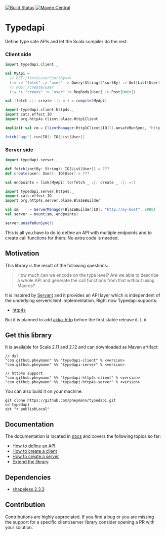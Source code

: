 
[![Build Status](https://travis-ci.org/pheymann/typedapi.svg?branch=master)](https://travis-ci.org/pheymann/typedapi)
[![Maven Central](https://maven-badges.herokuapp.com/maven-central/com.github.pheymann/typedapi-shared_2.12/badge.svg)](https://maven-badges.herokuapp.com/maven-central/com.github.pheymann/typedapi-shared_2.12)

# Typedapi
Define type safe APIs and let the Scala compiler do the rest:

### Client side
```Scala
import typedapi.client._

val MyApi = 
  // GET /fetch/user?sortBy=<>
  (:= :> "fetch" :> "user" :> Query[String]('sortBy) :> Get[List[User]]) :|:
  // POST /create/user
  (:= :> "create" :> "user" :> ReqBody[User] :> Post[Unit])

val (fetch :|: create :|: =:) = compile(MyApi)

import typedapi.client.http4s._
import cats.effect.IO
import org.http4s.client.blaze.Http1Client

implicit val cm = ClientManager(Http1Client[IO]().unsafeRunSync, "http://my-host", 8080)

fetch("age").run[IO]: IO[List[User]]
```

### Server side
```Scala
import typedapi.server._

def fetch(sortBy: String): IO[List[User]] = ???
def create(user: User): IO[User] = ???

val endpoints = link(MyApi).to(fetch _ :|: create _ :|: =:)

import typedapi.server.http4s._
import cats.effect.IO
import org.http4s.server.blaze.BlazeBuilder

val sm     = ServerManager(BlazeBuilder[IO], "http://my-host", 8080)
val server = mount(sm, endpoints)

server.unsafeRunSync()
```

This is all you have to do to define an API with multiple endpoints and to create call functions for them. No extra code is needed.

## Motivation
This library is the result of the following questions:

> How much can we encode on the type level? Are we able to describe a whole API and generate the call functions from that without using Macros?

It is inspired by [Servant](https://github.com/haskell-servant/servant) and it provides an API layer which is independent of the underlying server/client implementation. Right now Typedapi supports:

  - [http4s](https://github.com/http4s/http4s)

But it is planned to add [akka-http](https://github.com/akka/akka-http) before the first stable release `0.1.0`.

## Get this library
It is available for Scala 2.11 and 2.12 and can downloaded as Maven artifact:

```
// dsl
"com.github.pheymann" %% "typedapi-client" % <version>
"com.github.pheymann" %% "typedapi-server" % <version>

// http4s support
"com.github.pheymann" %% "typedapi-http4s-client" % <version>
"com.github.pheymann" %% "typedapi-http4s-server" % <version>
```

You can also build it on your machine:

```
git clone https://github.com/pheymann/typedapi.git
cd typedapi
sbt "+ publishLocal"
```

## Documentation
The documentation is located in [docs](https://github.com/pheymann/typedapi/blob/master/docs) and covers the following topics so far:
 - [How to define an API](https://github.com/pheymann/typedapi/blob/master/docs/ApiDefinition.md)
 - [How to create a client](https://github.com/pheymann/typedapi/blob/master/docs/ClientCreation.md)
 - [How to create a server](https://github.com/pheymann/typedapi/blob/master/docs/ServerCreation.md)
 - [Extend the library](https://github.com/pheymann/typedapi/blob/master/docs/ExtendIt.md)

## Dependencies
 - [shapeless 2.3.3](https://github.com/milessabin/shapeless/)

## Contribution
Contributions are highly appreciated. If you find a bug or you are missing the support for a specific client/server library consider opening a PR with your solution.
